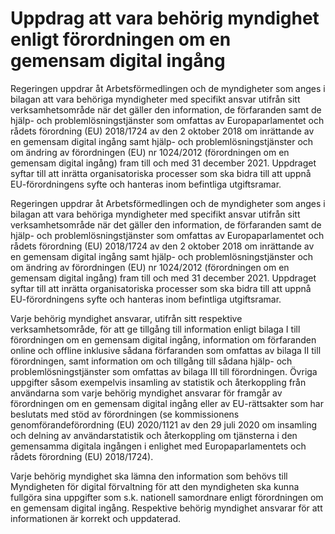 # Uppdrag att vara behörig myndighet enligt förordningen om en gemensam digital ingång

Regeringen uppdrar åt Arbetsförmedlingen och de myndigheter som anges i bilagan att vara behöriga myndigheter med specifikt ansvar utifrån sitt verksamhetsområde när det gäller den information, de förfaranden samt de hjälp- och problemlösningstjänster som omfattas av Europaparlamentet och rådets förordning (EU) 2018/1724 av den 2 oktober 2018 om inrättande av en gemensam digital ingång samt hjälp- och problemlösningstjänster och om ändring av förordningen (EU) nr 1024/2012 (förordningen om en gemensam digital ingång) fram till och med 31 december 2021. Uppdraget syftar till att inrätta organisatoriska processer som ska bidra till att uppnå EU-förordningens syfte och hanteras inom befintliga utgiftsramar.

Regeringen uppdrar åt Arbetsförmedlingen och de myndigheter som anges i bilagan att vara behöriga myndigheter med specifikt ansvar utifrån sitt verksamhetsområde när det gäller den information, de förfaranden samt de hjälp- och problemlösningstjänster som omfattas av Europaparlamentet och rådets förordning (EU) 2018/1724 av den 2 oktober 2018 om inrättande av en gemensam digital ingång samt hjälp- och problemlösningstjänster och om ändring av förordningen (EU) nr 1024/2012 (förordningen om en gemensam digital ingång) fram till och med 31 december 2021. Uppdraget syftar till att inrätta organisatoriska processer som ska bidra till att uppnå EU-förordningens syfte och hanteras inom befintliga utgiftsramar.

Varje behörig myndighet ansvarar, utifrån sitt respektive
verksamhetsområde, för att ge tillgång till information enligt bilaga I till
förordningen om en gemensam digital ingång, information om förfaranden online och offline inklusive sådana förfaranden som omfattas av bilaga II till förordningen, samt information om och tillgång till sådana hjälp- och problemlösningstjänster som omfattas av bilaga III till förordningen. Övriga uppgifter såsom exempelvis insamling av statistik och återkoppling från användarna som varje behörig myndighet ansvarar för framgår av förordningen om en gemensam digital ingång eller av EU-rättsakter som har beslutats med stöd av förordningen (se kommissionens genomförandeförordning (EU) 2020/1121 av den 29 juli 2020 om insamling och delning av användarstatistik och återkoppling om tjänsterna i den gemensamma digitala ingången i enlighet med Europaparlamentets och
rådets förordning (EU) 2018/1724).

Varje behörig myndighet ska lämna den information som behövs till Myndigheten för digital förvaltning för att den myndigheten ska kunna fullgöra sina uppgifter som s.k. nationell samordnare enligt förordningen om en gemensam digital ingång. Respektive behörig myndighet ansvarar för att informationen är korrekt och uppdaterad.
